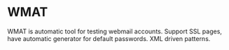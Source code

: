 # WMAT
WMAT is automatic tool for testing webmail accounts. Support SSL pages, have automatic generator for default passwords. XML driven patterns.
